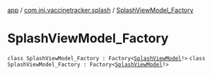 [app](../../index.md) / [com.jnj.vaccinetracker.splash](../index.md) / [SplashViewModel_Factory](./index.md)

# SplashViewModel_Factory

`class SplashViewModel_Factory : Factory<`[`SplashViewModel`](../-splash-view-model/index.md)`!>`
`class SplashViewModel_Factory : Factory<`[`SplashViewModel`](../-splash-view-model/index.md)`!>`